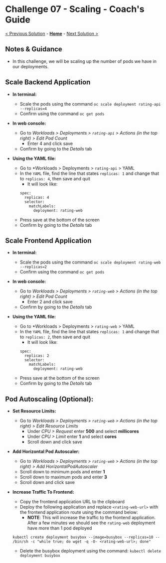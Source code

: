 # Challenge 07 - Scaling - Coach's Guide 

[< Previous Solution](./Solution-06.md) - **[Home](./README.md)** - [Next Solution >](./Solution-08.md)

## Notes & Guidance
- In this challenge, we will be scaling up the number of pods we have in our deployments.

## Scale Backend Application
- **In terminal:**
  - Scale the pods using the command `oc scale deployment rating-api --replicas=4` 
  - Confirm using the command `oc get pods` 

- **In web console:**
  - Go to *Workloads > Deployments > `rating-api` > Actions (in the top right) > Edit Pod Count*
    - Enter 4 and click save
  - Confirm by going to the *Details* tab

- **Using the YAML file:**
  - Go to *Workloads > Deployments > `rating-api` > YAML 
  - In the `YAML` file, find the line that states `replicas: 1` and change that to `replicas: 4`, then save and quit
    - It will look like:
    ```
    spec:
      replicas: 4
      selector:
        matchLabels:
          deployment: rating-web
    ```
  - Press save at the bottom of the screen
  - Confirm by going to the *Details* tab

## Scale Frontend Application
- **In terminal:**
  - Scale the pods using the command `oc scale deployment rating-web --replicas=2` 
  - Confirm using the command `oc get pods` 

- **In web console:**
  - Go to *Workloads > Deployments > `rating-web` > Actions (in the top right) > Edit Pod Count*
    - Enter 2 and click save
  - Confirm by going to the *Details* tab

- **Using the YAML file:**
  - Go to *Workloads > Deployments > `rating-web` > YAML 
  - In the `YAML` file, find the line that states `replicas: 1` and change that to `replicas: 2`, then save and quit
    - It will look like:
    ```
    spec:
      replicas: 2
      selector:
        matchLabels:
          deployment: rating-web
    ```
  - Press save at the bottom of the screen
  - Confirm by going to the *Details* tab

## Pod Autoscaling (Optional):

- **Set Resource Limits:**
  - Go to *Workloads > Deployments > `rating-web` > Actions (in the top right) > Edit Resource Limits*
    - Under *CPU > Request* enter **500** and select **millicores**
    - Under *CPU > Limit* enter **1** and select **cores**
    - Scroll down and click save

- **Add Horizontal Pod Autoscaler:**
  - Go to *Workloads > Deployments > `rating-web` > Actions (in the top right) > Add HorizontalPodAutoscaler*
  - Scroll down to minimum pods and enter **1**
  - Scroll down to maximum pods and enter **3**
  - Scroll down and click save

- **Increase Traffic To Frontend:**
  - Copy the frontend application URL to the clipboard
  - Deploy the following application and replace  `<rating-web-url>` with the frontend application route using the command below:
    - **NOTE**: This will increase the traffic to the frontend application. After a few minutes we should see the `rating-web` deployment have more than 1 pod deployed
  ```
  kubectl create deployment busybox --image=busybox --replicas=10 -- /bin/sh -c "while true; do wget -q -O- <rating-web-url>; done"
  ```
  - Delete the busybox deployment using the command: `kubectl delete deployment busybox`